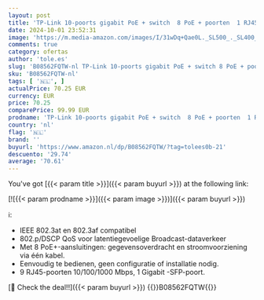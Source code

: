 ```yaml
---
layout: post
title: 'TP-Link 10-poorts gigabit PoE + switch  8 PoE + poorten  1 RJ45-poort  1 SFP-sleuf  802.3at / af  63 W PoE-voeding  stalen behuizing  TL-SG1210P '
date: 2024-10-01 23:52:31
image: 'https://m.media-amazon.com/images/I/31wDq+Qae0L._SL500_._SL400_.jpg'
comments: true
category: ofertas
author: 'tole.es'
slug: 'B08562FQTW-nl TP-Link 10-poorts gigabit PoE + switch 8 PoE + poorten 1...'
sku: 'B08562FQTW-nl'
tags: [ '🇳🇱', ]
actualPrice: 70.25 EUR
currency: EUR
price: 70.25
comparePrice: 99.99 EUR
prodname: 'TP-Link 10-poorts gigabit PoE + switch  8 PoE + poorten  1 RJ45-poort  1 SFP-sleuf  802.3at / af  63 W PoE-voeding  stalen behuizing  TL-SG1210P '
country: 'nl'
flag: '🇳🇱'
brand: ''
buyurl: 'https://www.amazon.nl/dp/B08562FQTW/?tag=tolees0b-21'
descuento: '29.74'
average: '70.61'
---
```


You've got [{{< param title >}}]({{< param buyurl >}}) at the following link:

[![{{< param prodname >}}]({{< param image >}})]({{< param buyurl >}})

ℹ️:

- IEEE 802.3at en 802.3af compatibel
- 802.p/DSCP QoS voor latentiegevoelige Broadcast-dataverkeer
- Met 8 PoE+-aansluitingen: gegevensoverdracht en stroomvoorziening via één kabel.
- Eenvoudig te bedienen, geen configuratie of installatie nodig.
- 9 RJ45-poorten 10/100/1000 Mbps, 1 Gigabit -SFP-poort.

[🛒 Check the deal!!]({{< param buyurl >}})
{{<world>}}B08562FQTW{{</world>}}
